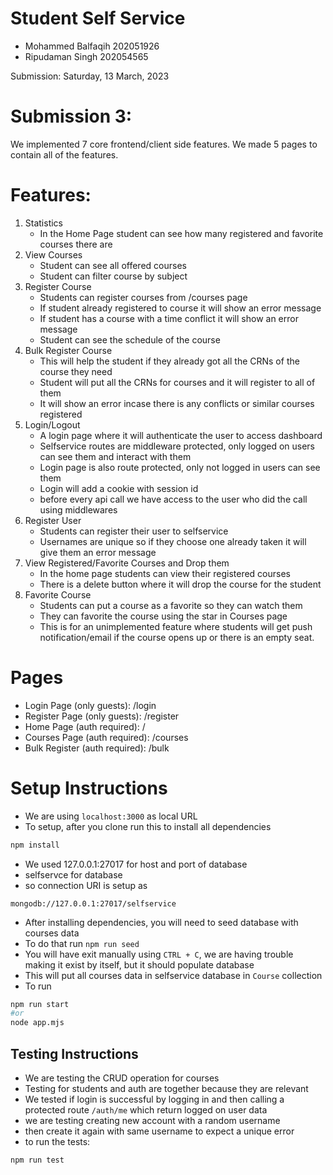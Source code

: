 # Student Self Service

- Mohammed Balfaqih 202051926
- Ripudaman Singh 202054565

Submission: Saturday, 13 March, 2023

# Submission 3:

We implemented 7 core frontend/client side features. We made 5 pages to contain all of the features.

# Features:

1. Statistics
   - In the Home Page student can see how many registered and favorite courses there are
2. View Courses
   - Student can see all offered courses
   - Student can filter course by subject
3. Register Course
   - Students can register courses from /courses page
   - If student already registered to course it will show an error message
   - If student has a course with a time conflict it will show an error message
   - Student can see the schedule of the course
4. Bulk Register Course
   - This will help the student if they already got all the CRNs of the course they need
   - Student will put all the CRNs for courses and it will register to all of them
   - It will show an error incase there is any conflicts or similar courses registered
5. Login/Logout
   - A login page where it will authenticate the user to access dashboard
   - Selfservice routes are middleware protected, only logged on users can see them and interact with them
   - Login page is also route protected, only not logged in users can see them
   - Login will add a cookie with session id
   - before every api call we have access to the user who did the call using middlewares
6. Register User
   - Students can register their user to selfservice
   - Usernames are unique so if they choose one already taken it will give them an error message
7. View Registered/Favorite Courses and Drop them
   - In the home page students can view their registered courses
   - There is a delete button where it will drop the course for the student
8. Favorite Course
   - Students can put a course as a favorite so they can watch them
   - They can favorite the course using the star in Courses page
   - This is for an unimplemented feature where students will get push notification/email if the course opens up or there is an empty seat.

# Pages

- Login Page (only guests): /login
- Register Page (only guests): /register
- Home Page (auth required): /
- Courses Page (auth required): /courses
- Bulk Register (auth required): /bulk

# Setup Instructions

- We are using `localhost:3000` as local URL
- To setup, after you clone run this to install all dependencies

```bash
npm install
```

- We used 127.0.0.1:27017 for host and port of database
- selfservce for database
- so connection URI is setup as

```
mongodb://127.0.0.1:27017/selfservice
```

- After installing dependencies, you will need to seed database with courses data
- To do that run `npm run seed`
- You will have exit manually using `CTRL + C`, we are having trouble making it exist by itself, but it should populate database
- This will put all courses data in selfservice database in `Course` collection
- To run

```bash
npm run start
#or
node app.mjs
```

## Testing Instructions

- We are testing the CRUD operation for courses
- Testing for students and auth are together because they are relevant
- We tested if login is successful by logging in and then calling a protected route `/auth/me` which return logged on user data
- we are testing creating new account with a random username
- then create it again with same username to expect a unique error
- to run the tests:

```bash
npm run test
```
